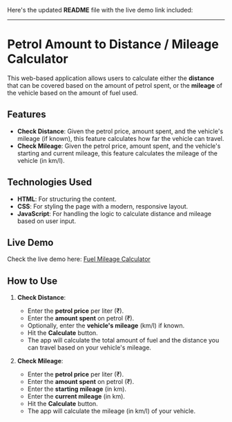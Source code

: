 Here's the updated **README** file with the live demo link included:

---

# Petrol Amount to Distance / Mileage Calculator

This web-based application allows users to calculate either the **distance** that can be covered based on the amount of petrol spent, or the **mileage** of the vehicle based on the amount of fuel used.

## Features

- **Check Distance**: Given the petrol price, amount spent, and the vehicle's mileage (if known), this feature calculates how far the vehicle can travel.
- **Check Mileage**: Given the petrol price, amount spent, and the vehicle's starting and current mileage, this feature calculates the mileage of the vehicle (in km/l).

## Technologies Used

- **HTML**: For structuring the content.
- **CSS**: For styling the page with a modern, responsive layout.
- **JavaScript**: For handling the logic to calculate distance and mileage based on user input.

## Live Demo

Check the live demo here: [Fuel Mileage Calculator](https://atulmaha08.github.io/fuel-mileage-calculator/)

## How to Use

1. **Check Distance**:
    - Enter the **petrol price** per liter (₹).
    - Enter the **amount spent** on petrol (₹).
    - Optionally, enter the **vehicle's mileage** (km/l) if known.
    - Hit the **Calculate** button.
    - The app will calculate the total amount of fuel and the distance you can travel based on your vehicle's mileage.

2. **Check Mileage**:
    - Enter the **petrol price** per liter (₹).
    - Enter the **amount spent** on petrol (₹).
    - Enter the **starting mileage** (in km).
    - Enter the **current mileage** (in km).
    - Hit the **Calculate** button.
    - The app will calculate the mileage (in km/l) of your vehicle.
